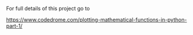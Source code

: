 For full details of this project go to

https://www.codedrome.com/plotting-mathematical-functions-in-python-part-1/

